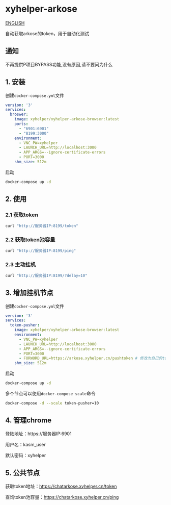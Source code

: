 # xyhelper-arkose

[ENGLISH](README_EN.md)

自动获取arkose的token，用于自动化测试

## 通知
不再提供P项目BYPASS功能,没有原因,请不要问为什么

## 1. 安装
创建`docker-compose.yml`文件
```yaml
version: '3'
services:
  broswer:
    image: xyhelper/xyhelper-arkose-browser:latest
    ports:
      - "6901:6901"
      - "8199:3000"
    environment:
      - VNC_PW=xyhelper
      - LAUNCH_URL=http://localhost:3000
      - APP_ARGS=--ignore-certificate-errors
      - PORT=3000
    shm_size: 512m
```
启动
```bash
docker-compose up -d
```
## 2. 使用

### 2.1 获取token
```bash
curl "http://服务器IP:8199/token"
```

### 2.2 获取token池容量
```bash
curl "http://服务器IP:8199/ping"
```

### 2.3 主动挂机
```bash
curl "http://服务器IP:8199/?delay=10"
```

## 3. 增加挂机节点
创建`docker-compose.yml`文件
```yaml
version: '3'
services:
  token-pusher:
    image: xyhelper/xyhelper-arkose-browser:latest
    environment:
      - VNC_PW=xyhelper
      - LAUNCH_URL=http://localhost:3000
      - APP_ARGS=--ignore-certificate-errors
      - PORT=3000
      - FORWORD_URL=https://arkose.xyhelper.cn/pushtoken # 修改为自己的token池地址
    shm_size: 512m
```
启动
```bash
docker-compose up -d
```

多个节点可以使用`docker-compose scale`命令
```bash
docker-compose -d --scale token-pusher=10
```

## 4. 管理chrome

登陆地址：https://服务器IP:6901

用户名：kasm_user

默认密码：xyhelper  

## 5. 公共节点

获取token地址：https://chatarkose.xyhelper.cn/token

查询token池容量：https://chatarkose.xyhelper.cn/ping